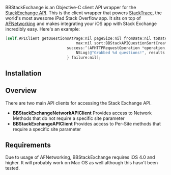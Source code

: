 BBStackExchange is an Objective-C client API wrapper for the [StackExchange API].
This is the client wrapper that powers [StackTrace], the world's most awesome iPad Stack Overflow app.
It sits on top of [AFNetworking] and makes integrating your iOS app with Stack Exchange incredibly easy. Here's an example:

``` objective-c
[self.APIClient getQuestionsAtPage:nil pageSize:nil fromDate:nil toDate:nil order:BBStackAPISortOrderDescending min:nil
                               max:nil sort:BBStackAPIQuestionSortCreation tagged:nil filter:nil
                           success:^(AFHTTPRequestOperation *operation, BBStackAPICallData *callData, NSArray *results) {
                               NSLog(@"Grabbed %d questions!", results.count);
                           } failure:nil];
```

## Installation


## Overview

There are two main API clients for accessing the Stack Exchange API.

- **BBStackExchangeNetworkAPIClient**
  Provides access to Network Methods that do not require a specific site parameter
- **BBStackExchangeAPIClient**
  Provides access to Per-Site methods that require a specific site parameter


## Requirements

Due to usage of AFNetworking, BBStackExchange requires iOS 4.0 and higher. It will probably work on Mac OS as well although this hasn't been tested.


  [StackExchange API]: http://api.stackexchange.com
  [AFNetworking]: https://github.com/AFNetworking/AFNetworking
  [StackTrace]: http://stacktraceapp.com